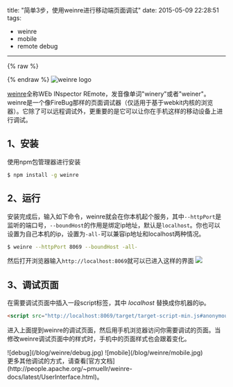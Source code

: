 title: "简单3步，使用weinre进行移动端页面调试"
date: 2015-05-09 22:28:51
tags: 
- weinre
- mobile
- remote debug
---
{% raw %}
<style>
    @media screen and (min-width: 980px) {
        .img-wrapper img {
            width: 50%;
            vertical-align: top;
        }
        .img-wrapper img[title=mobile] {
            width: 30%;
        }
    }
</style>
{% endraw %}
![weinre logo](http://people.apache.org/~pmuellr/weinre-docs/latest/images/weinre-icon-128x128.png)

[weinre](http://people.apache.org/~pmuellr/weinre-docs/latest/)全称WEb INspector REmote，发音像单词"winery"或者"weiner"。weinre是一个像FireBug那样的页面调试器（仅适用于基于webkit内核的浏览器）。它除了可以远程调试外，更重要的是它可以让你在手机这样的移动设备上进行调试。

## 1、安装
使用npm包管理器进行安装
``` bash
$ npm install -g weinre
```

## 2、运行
安装完成后，输入如下命令，weinre就会在你本机起个服务，其中`--httpPort`是监听的端口号，`--boundHost`的作用是绑定ip地址，默认是`localhost`。你也可以设置为自己本机的ip，设置为`-all-`可以兼容ip地址和localhost两种情况。
``` bash
$ weinre --httpPort 8069 --boundHost -all-
```
然后打开浏览器输入`http://localhost:8069`就可以已进入这样的界面
![](/blog/weinre/weinre.jpg)

## 3、调试页面
在需要调试页面中插入一段script标签，其中 *localhost* 替换成你机器的ip。

``` html
<script src="http://localhost:8069/target/target-script-min.js#anonymous"></script>
```
进入上面提到weinre的调试页面，然后用手机浏览器访问你需要调试的页面。当修改weinre调试页面中的样式时，手机中的页面样式也会跟着变化。
<div class="img-wrapper">
![debug](/blog/weinre/debug.jpg) ![mobile](/blog/weinre/mobile.jpg)
</div>
更多其他调试的方式，请查看[官方文档](http://people.apache.org/~pmuellr/weinre-docs/latest/UserInterface.html)。
